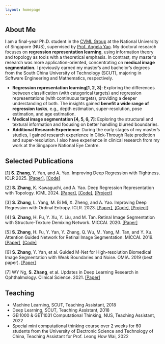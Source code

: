 ```yaml
---
layout: homepage
---
```


## About Me

I am a final-year Ph.D. student in the [CVML Group](https://cvml.comp.nus.edu.sg/) at the National University of Singapore (NUS), supervised by [Prof. Angela Yao](https://www.comp.nus.edu.sg/~ayao/). My doctoral research focuses on **regression representation learning**, using information theory and topology as tools with a theoretical emphasis. In contrast, my master’s research was more application-oriented, concentrating on **medical image segmentation**. I previously earned my master’s and bachelor’s degrees from the South China University of Technology (SCUT), majoring in Software Engineering and Mathematics, respectively.

- **Regression representation learning[1, 2, 3]**:  Exploring the differences between classification (with categorical targets) and regression representations (with continuous targets), providing a deeper understanding of both. The insights gained **benefit a wide range of regression tasks**, e.g., depth estimation, super-resolution, pose estimation, and age estimation.
- **Medical image segmentation [4, 5, 6, 7]**: Exploring the structural and textural information and focusing on better handling blurred boundaries.
- **Additional Research Experience**: During the early stages of my master’s studies, I gained research experience in Click-Through Rate prediction and super-resolution. I also have experience in clinical research from my work at the Singapore National Eye Centre.


## Selected Publications

[1] **S. Zhang**, Y. Yan, and A. Yao. Improving Deep Regression with Tightness. ICLR 2025. [[Paper]](https://openreview.net/pdf?id=dkoiAGjZV9), [[Code]](https://github.com/needylove/Regression_tightness)

[2] **S. Zhang**, K. Kawaguchi, and A. Yao. Deep Regression Representation with Topology. ICML 2024. [[Paper]](https://arxiv.org/pdf/2404.13904), [[Code]](https://github.com/needylove/PH-Reg), [[Project]](https://needylove.github.io/PH-Reg/)

[3] **S. Zhang**, L. Yang, M. Bi Mi, X. Zheng, and A. Yao. Improving Deep Regression with Ordinal Entropy. ICLR. 2023. [[Paper]](https://openreview.net/pdf?id=raU07GpP0P), [[Code]](https://github.com/needylove/OrdinalEntropy), [[Project]](https://needylove.github.io/PH-Reg/)

[4] **S. Zhang**, H. Fu, Y. Xu, Y. Liu, and M. Tan. Retinal Image Segmentation with Structure-Texture Demixing Network. MICCAI. 2020. [[Paper]](https://arxiv.org/pdf/2008.00817)

[5] **S. Zhang**, H. Fu, Y. Yan, Y. Zhang, Q. Wu, M. Yang, M. Tan, and Y. Xu. Attention Guided Network for Retinal Image Segmentation. MICCAI. 2019. [[Paper]](https://arxiv.org/pdf/1907.12930), [[Code]](https://github.com/HzFu/AGNet) 

[6] **S. Zhang**, Y. Yan, et al. Guided M-Net for High-resolution Biomedical Image Segmentation with Weak Boundaries and Noise. OMIA. 2019 (best paper). [[Paper]](https://tanmingkui.github.io/files/publications/Guided.pdf)

[7] WY Ng, **S. Zhang**, et al. Updates in Deep Learning Research in Ophthalmology. Clinical Science. 2021. [[Paper]](https://pubmed.ncbi.nlm.nih.gov/34661658/)


## Teaching

- Machine Learning, SCUT, Teaching Assistant, 2018
- Deep Learning, SCUT, Teaching Assistant, 2018
- GEI1000 & GET1031 Computational Thinking, NUS, Teaching Assistant, 2022
- Special mini computational thinking course over 2 weeks for 60 students from the University of Electronic Science and Technology of China, Teaching Assistant for Prof. Leong How Wai, 2022

